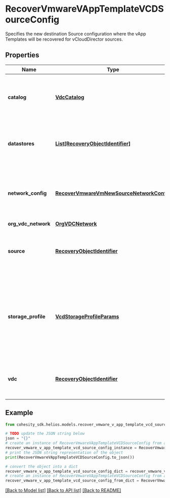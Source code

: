 # RecoverVmwareVAppTemplateVCDSourceConfig

Specifies the new destination Source configuration where the vApp Templates will be recovered for vCloudDirector sources.

## Properties

Name | Type | Description | Notes
------------ | ------------- | ------------- | -------------
**catalog** | [**VdcCatalog**](VdcCatalog.md) | Specifies the catalog where the vApp template should reside. | 
**datastores** | [**List[RecoveryObjectIdentifier]**](RecoveryObjectIdentifier.md) | Specifies the datastore objects where the object&#39;s files should be recovered to. | [optional] 
**network_config** | [**RecoverVmwareVmNewSourceNetworkConfig**](RecoverVmwareVmNewSourceNetworkConfig.md) | Specifies the networking configuration to be applied to the recovered vApp templates. | [optional] 
**org_vdc_network** | [**OrgVDCNetwork**](OrgVDCNetwork.md) |  | [optional] 
**source** | [**RecoveryObjectIdentifier**](RecoveryObjectIdentifier.md) | Specifies the id of the parent source to recover the vApp templates. | 
**storage_profile** | [**VcdStorageProfileParams**](VcdStorageProfileParams.md) | Specifies the storage profile to which the objects should be recovered. This should only be specified if datastores are not specified. | [optional] 
**vdc** | [**RecoveryObjectIdentifier**](RecoveryObjectIdentifier.md) | Specifies the VDC object where the recovered objects will be attached. | 

## Example

```python
from cohesity_sdk.helios.models.recover_vmware_v_app_template_vcd_source_config import RecoverVmwareVAppTemplateVCDSourceConfig

# TODO update the JSON string below
json = "{}"
# create an instance of RecoverVmwareVAppTemplateVCDSourceConfig from a JSON string
recover_vmware_v_app_template_vcd_source_config_instance = RecoverVmwareVAppTemplateVCDSourceConfig.from_json(json)
# print the JSON string representation of the object
print(RecoverVmwareVAppTemplateVCDSourceConfig.to_json())

# convert the object into a dict
recover_vmware_v_app_template_vcd_source_config_dict = recover_vmware_v_app_template_vcd_source_config_instance.to_dict()
# create an instance of RecoverVmwareVAppTemplateVCDSourceConfig from a dict
recover_vmware_v_app_template_vcd_source_config_from_dict = RecoverVmwareVAppTemplateVCDSourceConfig.from_dict(recover_vmware_v_app_template_vcd_source_config_dict)
```
[[Back to Model list]](../README.md#documentation-for-models) [[Back to API list]](../README.md#documentation-for-api-endpoints) [[Back to README]](../README.md)


